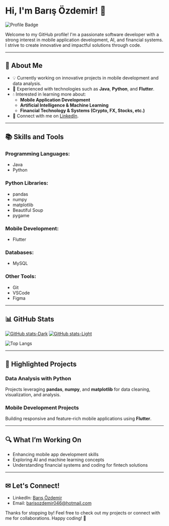 # Hi, I'm Barış Özdemir! 👋
![Profile Badge](https://img.shields.io/badge/Profile-%400xbarss-blue)

Welcome to my GitHub profile! I'm a passionate software developer with a strong interest in mobile application development, AI, and financial systems. I strive to create innovative and impactful solutions through code.

---

## 🚀 **About Me**
- 💡 Currently working on innovative projects in mobile development and data analysis.
- 🌟 Experienced with technologies such as **Java**, **Python**, and **Flutter**.
- 💧 Interested in learning more about:
  - **Mobile Application Development**
  - **Artificial Intelligence & Machine Learning**
  - **Financial Technology & Systems (Crypto, FX, Stocks, etc.)**
- 🔗 Connect with me on [LinkedIn](https://www.linkedin.com/in/-barisozdemir-/).

---

## 📚 **Skills and Tools**

### **Programming Languages:**
- Java
- Python

### **Python Libraries:**
- pandas
- numpy
- matplotlib
- Beautiful Soup
- pygame

### **Mobile Development:**
- Flutter

### **Databases:**
- MySQL

### **Other Tools:**
- Git
- VSCode
- Figma

---

## 📊 **GitHub Stats**
[![GitHub stats-Dark](https://github-readme-stats.vercel.app/api?username=0xbarss&show_icons=true&theme=dark#gh-dark-mode-only)](https://github.com/anuraghazra/github-readme-stats#gh-dark-mode-only)
[![GitHub stats-Light](https://github-readme-stats.vercel.app/api?username=0xbarss&show_icons=true&theme=default#gh-light-mode-only)](https://github.com/anuraghazra/github-readme-stats#gh-light-mode-only)

![Top Langs](https://github-readme-stats.vercel.app/api/top-langs/?username=0xbarss&layout=compact&theme=radical)

---

## 🔖 **Highlighted Projects**

### **Data Analysis with Python**
Projects leveraging **pandas**, **numpy**, and **matplotlib** for data cleaning, visualization, and analysis.

### **Mobile Development Projects**
Building responsive and feature-rich mobile applications using **Flutter**.

---

## 🔍 **What I’m Working On**
- Enhancing mobile app development skills
- Exploring AI and machine learning concepts
- Understanding financial systems and coding for fintech solutions

---


## ✉ **Let's Connect!**
- LinkedIn: [Barış Özdemir](https://www.linkedin.com/in/-barisozdemir-/)
- Email: barisozdemir046@hotmail.com

Thanks for stopping by! Feel free to check out my projects or connect with me for collaborations. Happy coding! 🚀
